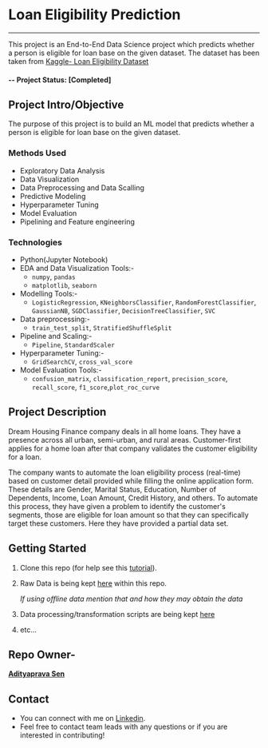 # Loan Eligibility Prediction
---
This project is an End-to-End Data Science project which predicts whether a person is eligible for loan base on the given dataset.
The dataset has been taken from [Kaggle- Loan Eligibility Dataset](https://www.kaggle.com/vikasukani/loan-eligible-dataset)

#### -- Project Status: [Completed]

## Project Intro/Objective
The purpose of this project is to build an ML model that predicts whether a person is eligible for loan base on the given dataset.

### Methods Used
* Exploratory Data Analysis
* Data Visualization
* Data Preprocessing and Data Scalling
* Predictive Modeling
* Hyperparameter Tuning
* Model Evaluation
* Pipelining and Feature engineering

### Technologies
* Python(Jupyter Notebook)
* EDA and Data Visualization Tools:-
    - `numpy`, `pandas`
    - `matplotlib`, `seaborn`
* Modelling Tools:-
    - `LogisticRegression`, `KNeighborsClassifier`, `RandomForestClassifier`, `GaussianNB`, `SGDClassifier`, `DecisionTreeClassifier`, `SVC`
* Data preprocessing:-
    - `train_test_split`, `StratifiedShuffleSplit`
* Pipeline and Scaling:-
    - `Pipeline`, `StandardScaler`
* Hyperparameter Tuning:-
    - `GridSearchCV`, `cross_val_score`
* Model Evaluation Tools:-
    - `confusion_matrix`, `classification_report`, `precision_score`, `recall_score`, `f1_score`,`plot_roc_curve`

## Project Description
Dream Housing Finance company deals in all home loans. They have a presence across all urban, semi-urban, and rural areas. Customer-first applies for a home loan after that company validates the customer eligibility for a loan.

The company wants to automate the loan eligibility process (real-time) based on customer detail provided while filling the online application form. These details are Gender, Marital Status, Education, Number of Dependents, Income, Loan Amount, Credit History, and others. To automate this process, they have given a problem to identify the customer's segments, those are eligible for loan amount so that they can specifically target these customers. Here they have provided a partial data set.

## Getting Started

1. Clone this repo (for help see this [tutorial](https://help.github.com/articles/cloning-a-repository/)).
2. Raw Data is being kept [here](https://github.com/AdityapravaSen/Loan-Eligibility-Prediction/tree/main/Datasets) within this repo.

    *If using offline data mention that and how they may obtain the data*
    
3. Data processing/transformation scripts are being kept [here](https://github.com/AdityapravaSen/Loan-Eligibility-Prediction/blob/main/Loan-Eligibility-Prediction.ipynb)
4. etc...


## Repo Owner-

**[Adityaprava Sen](https://adityapravasen.netlify.app/)**

## Contact
* You can connect with me on [Linkedin](https://www.linkedin.com/in/adityaprava-sen-0911/).
* Feel free to contact team leads with any questions or if you are interested in contributing!
